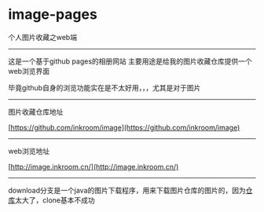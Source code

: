 # image-pages
个人图片收藏之web端

---
这是一个基于github pages的相册网站
主要用途是给我的图片收藏仓库提供一个web浏览界面

毕竟github自身的浏览功能实在是不太好用，，，尤其是对于图片


--- 
图片收藏仓库地址

[https://github.com/inkroom/image](https://github.com/inkroom/image)

--- 
web浏览地址

[http://image.inkroom.cn/](http://image.inkroom.cn/)


---


download分支是一个java的图片下载程序，用来下载图片仓库的图片的，因为[仓库](https://github.com/inkroom/image)太大了，clone基本不成功

